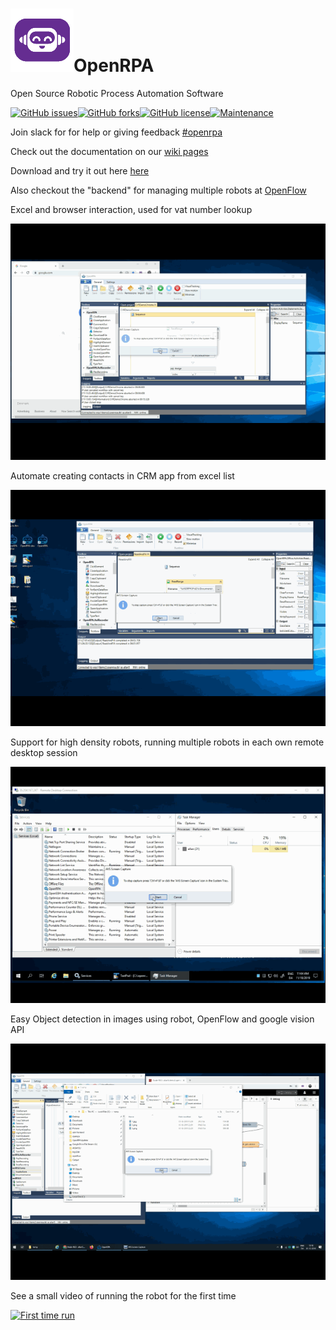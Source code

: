 # ![OpenRPA](OpenRPA-logo.png)OpenRPA
Open Source Robotic Process Automation Software

[![GitHub issues](https://img.shields.io/github/issues/open-rpa/openrpa.svg)](https://github.com/open-rpa/openrpa/issues)[![GitHub forks](https://img.shields.io/github/forks/open-rpa/openrpa.svg)](https://github.com/open-rpa/openrpa/network)[![GitHub license](https://img.shields.io/github/license/open-rpa/openrpa.svg)](https://github.com/open-rpa/openrpa/blob/master/LICENSE)[![Maintenance](https://img.shields.io/badge/Maintained%3F-yes-green.svg)](https://github.com/open-rpa/openrpa/graphs/commit-activity)

Join slack for for help or giving feedback [#openrpa](https://join.slack.com/t/openrpa/shared_invite/enQtNjI2ODE5NDIzNDg5LWI4YjFhZDI2OGJmZjA2MTNmNjNkZDRkMWU3MjgzMzY3NGM4MzI0OTFhY2Y2YzJlYmY4MTQzYWU1NGRhYmMxNmI)

Check out the documentation on our [wiki pages](https://github.com/open-rpa/openrpa/wiki)

Download and try it out here [here](https://github.com/open-rpa/openrpa/releases/download/1.0.81/OpenRPA.exe) 

Also checkout the "backend" for managing multiple robots at [OpenFlow](https://github.com/open-rpa/OpenFlow)

Excel and browser interaction, used for vat number lookup

![ChromeCVRLoogup](docs/img/ChromeCVRLoogup.gif)

Automate creating contacts in CRM app from excel list

![FillCRMApp](docs/img/FillCRMApp.gif)

Support for high density robots, running multiple robots in each own remote desktop session

![high-densityrobot](docs/img/high-densityrobot.gif)

Easy Object detection in images using robot, OpenFlow and google vision API

![EasyObjectDetection](docs/img/EasyObjectDetection.gif)

See a small video of running the robot for the first time

[![First time run](https://img.youtube.com/vi/SqLHlMpQhZA/1.jpg)](https://www.youtube.com/watch?v=34-H-_EPwJg)